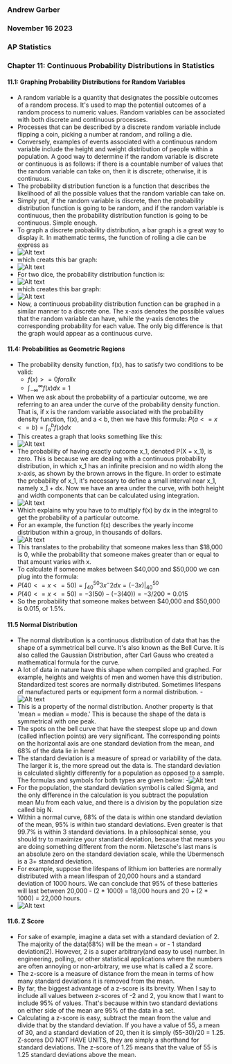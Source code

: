 ### Andrew Garber
### November 16 2023
### AP Statistics
### Chapter 11: Continuous Probability Distributions in Statistics

#### 11.1: Graphing Probability Distributions for Random Variables
 - A random variable is a quantity that designates the possible outcomes of a random process. It's used to map the potential outcomes of a random process to numeric values. Random variables can be associated with both discrete and continuous processes. 
 - Processes that can be described by a discrete random variable include flipping a coin, picking a number at random, and rolling a die.
 - Conversely, examples of events associated with a continuous random variable include the height and weight distribution of people within a population. A good way to determine if the random variable is discrete or continuous is as follows: if there is a countable number of values that the random variable can take on, then it is discrete; otherwise, it is continuous.
 - The probability distribution function is a function that describes the likelihood of all the possible values that the random variable can take on.
 - Simply put, if the random variable is discrete, then the probability distribution function is going to be random, and if the random variable is continuous, then the probability distribution function is going to be continuous. Simple enough.
 - To graph a discrete probability distribution, a bar graph is a great way to display it. In mathematic terms, the function of rolling a die can be express as 
 - ![Alt text](https://study.com/cimages/multimages/16/dvisual2_resized.png)
 - which creats this bar graph:
 - ![Alt text](https://study.com/cimages/multimages/16/dvisual3_resized.png)
 - For two dice, the probability distribution function is:
 - ![Alt text](https://study.com/cimages/multimages/16/dvisual5_resized.png)
 - which creates this bar graph:
 - ![Alt text](https://study.com/cimages/multimages/16/dvisual6_resized.png)
 - Now, a continuous probability distribution function can be graphed in a similar manner to a discrete one. The x-axis denotes the possible values that the random variable can have, while the y-axis denotes the corresponding probability for each value. The only big difference is that the graph would appear as a continuous curve.

#### 11.4: Probabilities as Geometric Regions
 - The probability density function, f(x), has to satisfy two conditions to be valid:
    - $f(x) >= 0 for all x$
    - $\int_{-\infty}^{\infty} f(x) dx = 1$
 - When we ask about the probability of a particular outcome, we are referring to an area under the curve of the probability density function. That is, if x is the random variable associated with the probability density function, f(x), and a < b, then we have this formula: $P(a <= x <= b) = \int_{a}^{b} f(x) dx$
 - This creates a graph that looks something like this:
 - ![Alt text](https://study.com/cimages/multimages/16/visual3_resized.png)
- The probability of having exactly outcome x_1, denoted P(X = x_1), is zero. This is because we are dealing with a continuous probability distribution, in which x_1 has an infinite precision and no width along the x-axis, as shown by the brown arrows in the figure. In order to estimate the probability of x_1, it's necessary to define a small interval near x_1, namely x_1 + dx. Now we have an area under the curve, with both height and width components that can be calculated using integration.
 - ![Alt text](https://study.com/cimages/multimages/16/visual4_resized.png)
 - Which explains why you have to to multiply f(x) by dx in the integral to get the probability of a particular outcome.
 - For an example, the function f(x) describes the yearly income distribution within a group, in thousands of dollars.
 - ![Alt text](https://study.com/cimages/multimages/16/visual6.png)
 - This translates to the probability that someone makes less than $18,000 is 0, while the probability that someone makes greater than or equal to that amount varies with x. 
 - To calculate if someone makes between $40,000 and $50,000 we can plug into the formula: 
 - $P(40 <= x <= 50) = \int_{40}^{50} 3x^-2 dx=(-3x)|_{40}^{50}$
 - $P(40 <= x <= 50) = -3(50) - (-3(40)) = -3/200 = 0.015$
 - So the probability that someone makes between $40,000 and $50,000 is 0.015, or 1.5%.

#### 11.5 Normal Distribution
 - The normal distribution is a continuous distribution of data that has the shape of a symmetrical bell curve. It's also known as the Bell Curve. It is also called the Gaussian Distribution, after Carl Gauss who created a mathematical formula for the curve.
 - A lot of data in nature have this shape when compiled and graphed. For example, heights and weights of men and women have this distribution. Standardized test scores are normally distributed. Sometimes lifespans of manufactured parts or equipment form a normal distribution.
 -![Alt text](https://study.com/cimages/multimages/16/bd2abd90-0f00-42fa-ac29-0728b7a3c49b_mean.jpg)
 - This is a property of the normal distribution. Another property is that 'mean = median = mode.' This is because the shape of the data is symmetrical with one peak.
 - The spots on the bell curve that have the steepest slope up and down (called inflection points) are very significant. The corresponding points on the horizontal axis are one standard deviation from the mean, and 68% of the data lie in here!
 - The standard deviation is a measure of spread or variability of the data. The larger it is, the more spread out the data is. The standard deviation is calculated slightly differently for a population as opposed to a sample. The formulas and symbols for both types are given below:
 -![Alt text](https://study.com/cimages/multimages/16/formulas.jpg)
 - For the population, the standard deviation symbol is called Sigma, and the only difference in the calculation is you subtract the population mean Mu from each value, and there is a division by the population size called big N.
 - Within a normal curve, 68% of the data is within one standard deviation of the mean, 95% is within two standard deviations. Even greater is that 99.7% is within 3 standard deviations. In a philosophical sense, you should try to maximize your standard deviation, because that means you are doing something different from the norm. Nietzsche's last mans is an absolute zero on the standard deviation scale, while the Ubermensch is a 3+ standard deviation.
 - For example, suppose the lifespans of lithium ion batteries are normally distributed with a mean lifespan of 20,000 hours and a standard deviation of 1000 hours. We can conclude that 95% of these batteries will last between 20,000 - (2 * 1000) = 18,000 hours and 20 + (2 * 1000) = 22,000 hours.
 - ![Alt text](https://study.com/cimages/multimages/16/percentagesbellcurve.jpg)

#### 11.6. Z Score
 - For sake of example, imagine a data set with a standard deviation of 2. The majority of the data(68%) will be the mean + or - 1 standard deviation(2). However, 2 is a super arbitrary(and easy to use) number. In engineering, polling, or other statistical applications where the numbers are often annoying or non-arbitrary, we use what is called a Z score. 
 - The z-score is a measure of distance from the mean in terms of how many standard deviations it is removed from the mean.
 - By far, the biggest advantage of a z-score is its brevity. When I say to include all values between z-scores of -2 and 2, you know that I want to include 95% of values. That's because within two standard deviations on either side of the mean are 95% of the data in a set.
 - Calculating a z-score is easy, subtract the mean from the value and divide that by the standard deviation. If you have a value of 55, a mean of 30, and a standard deviation of 20, then it is simply (55-30)/20 = 1.25. Z-scores DO NOT HAVE UNITS, they are simply a shorthand for standard deviations. The z-score of 1.25 means that the value of 55 is 1.25 standard deviations above the mean.
